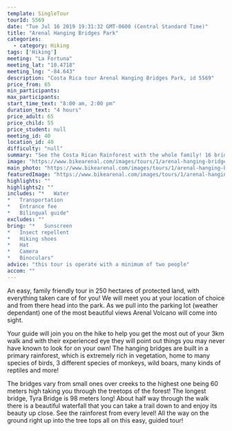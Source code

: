 ```yaml
---
template: SingleTour
tourId: 5569
date: "Tue Jul 16 2019 19:31:32 GMT-0600 (Central Standard Time)"
title: "Arenal Hanging Bridges Park"
categories: 
  - category: Hiking
tags: ['Hiking']
meeting: "La Fortuna"
meeting_lat: "10.4718"
meeting_lng: "-84.643"
description: "Costa Rica tour Arenal Hanging Bridges Park, id 5569"
price_from: 65
min_participants: 
max_participants: 
start_time_text: "8:00 am, 2:00 pm"
duration_text: "4 hours"
price_adult: 65
price_child: 55
price_student: null
meeting_id: 40
location_id: 40
difficulty: "null"
summary: "See the Costa Rican Rainforest with the whole family! 16 bridges, of varying heights, see all kinds of wildlife and plant species. Gain a new perspective of the forest. This tour is sure to leave you amazed."
image: "https://www.bikearenal.com/images/tours/1/arenal-hanging-bridges.jpg"
main_photo: "https://www.bikearenal.com/images/tours/1/arenal-hanging-bridges.jpg"
featuredImage: "https://www.bikearenal.com/images/tours/1/arenal-hanging-bridges.jpg"
highlights: ""
highlights2: ""
includes: "*   Water
*   Transportation
*   Entrance fee
*   Bilingual guide"
excludes: ""
bring: "*   Sunscreen
*   Insect repellent
*   Hiking shoes
*   Hat
*   Camera
*   Binoculars"
advice: "this tour is operate with a minimum of two people"
accom: ""
---
```

An easy, family friendly tour in 250 hectares of protected land, with everything taken care of for you! We will meet you at your location of choice and from there head into the park. As we pull into the parking lot (weather dependant) one of the most beautiful views Arenal Volcano will come into sight.

Your guide will join you on the hike to help you get the most out of your 3km walk and with their experienced eye they will point out things you may never have known to look for on your own! The hanging bridges are built in a primary rainforest, which is extremely rich in vegetation, home to many species of birds, 3 different species of monkeys, wild boars, many kinds of reptiles and more!

The bridges vary from small ones over creeks to the highest one being 60 meters high taking you through the treetops of the forest! The longest bridge, Tyra Bridge is 98 meters long! About half way through the walk there is a beautiful waterfall that you can take a trail down to and enjoy its beauty up close. See the rainforest from every level! All the way on the ground right up into the tree tops all on this easy, guided tour!